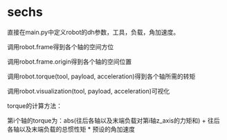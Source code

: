 # sechs

直接在main.py中定义robot的dh参数，工具，负载，角加速度。

调用robot.frame得到各个轴的空间方位

调用robot.frame.origin得到各个轴的空间位置

调用robot.torque(tool, payload, acceleration)得到各个轴所需的转矩

调用robot.visualization(tool, payload, acceleration)可视化

torque的计算方法：

  第i个轴的torque为：abs(往后各轴以及末端负载对第i轴z_axis的力矩和) + 往后各轴以及末端负载的总惯性矩 * 预设的角加速度
